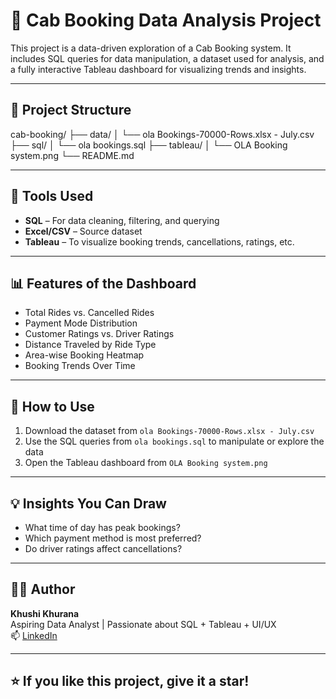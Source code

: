 # 🚖 Cab Booking Data Analysis Project

This project is a data-driven exploration of a Cab Booking system. It includes SQL queries for data manipulation, a dataset used for analysis, and a fully interactive Tableau dashboard for visualizing trends and insights.

---

## 📁 Project Structure

cab-booking/
├── data/
│ └── ola Bookings-70000-Rows.xlsx - July.csv
├── sql/
│ └── ola bookings.sql
├── tableau/
│ └── OLA Booking system.png
└── README.md


---

## 🔧 Tools Used

- **SQL** – For data cleaning, filtering, and querying
- **Excel/CSV** – Source dataset
- **Tableau** – To visualize booking trends, cancellations, ratings, etc.

---

## 📊 Features of the Dashboard

- Total Rides vs. Cancelled Rides
- Payment Mode Distribution
- Customer Ratings vs. Driver Ratings
- Distance Traveled by Ride Type
- Area-wise Booking Heatmap
- Booking Trends Over Time

---

## 📌 How to Use

1. Download the dataset from `ola Bookings-70000-Rows.xlsx - July.csv`
2. Use the SQL queries from `ola bookings.sql` to manipulate or explore the data
3. Open the Tableau dashboard from `OLA Booking system.png`

---

## 💡 Insights You Can Draw

- What time of day has peak bookings?
- Which payment method is most preferred?
- Do driver ratings affect cancellations?

---

## 🧑‍💻 Author

**Khushi Khurana**  
Aspiring Data Analyst | Passionate about SQL + Tableau + UI/UX  
📫 [LinkedIn](https://www.linkedin.com/in/khushi-khurana-114564226/)

---

## ⭐ If you like this project, give it a star!

